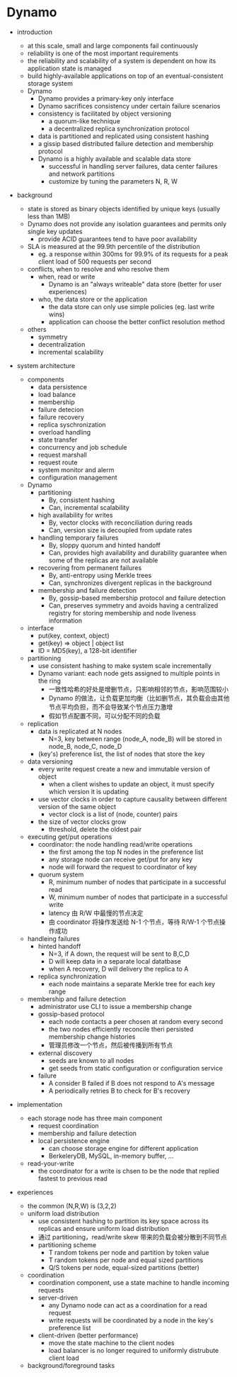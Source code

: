 # Dynamo

- introduction
    - at this scale, small and large components fail continuously
    - reliability is one of the most important requirements
    - the reliability and scalability of a system is dependent on how its application state is managed
    - build highly-available applications on top of an eventual-consistent storage system
    - Dynamo
        - Dynamo provides a primary-key only interface
        - Dynamo sacrifices consistency under certain failure scenarios
        - consistency is facilitated by object versioning
            - a quorum-like technique
            - a decentralized replica synchronization protocol
        - data is partitioned and replicated using consistent hashing
        - a gissip based distributed failure detection and membership protocol
        - Dynamo is a highly available and scalable data store
            - successful in handling server failures, data center failures and network partitions
            - customize by tuning the parameters N, R, W

- background
    - state is stored as binary objects identified by unique keys (usually less than 1MB)
    - Dynamo does not provide any isolation guarantees and permits only single key updates
        - provide ACID guarantees tend to have poor availability
    - SLA is measured at the 99.9th percentile of the distribution
        - eg. a response within 300ms for 99.9% of its requests for a peak client load of 500 requests per second
    - conflicts, when to resolve and who resolve them
        - when, read or write
            - Dynamo is an "always writeable" data store (better for user experiences)
        - who, the data store or the application
            - the data store can only use simple policies (eg. last write wins)
            - application can choose the better conflict resolution method
    - others
        - symmetry
        - decentralization
        - incremental scalability

- system architecture
    - components
        - data persistence
        - load balance
        - membership
        - failure detecion
        - failure recovery
        - replica syschronization
        - overload handling
        - state transfer
        - concurrency and job schedule
        - request marshall
        - request route
        - system monitor and alerm
        - configuration management
    - Dynamo
        - partitioning
            - By, consistent hashing
            - Can, incremental scalability
        - high availability for writes
            - By, vector clocks with reconciliation during reads
            - Can, version size is decoupled from update rates
        - handling temporary failures
            - By, sloppy quorum and hinted handoff
            - Can, provides high availability and durability guarantee when some of the replicas are not available
        - recovering from permanent failures
            - By, anti-entropy using Merkle trees
            - Can, synchronizes divergent replicas in the background
        - membership and failure detection
            - By, gossip-based membership protocol and failure detection
            - Can, preserves symmetry and avoids having a centralized registry for storing membership and node liveness information
    - interface
        - put(key, context, object)
        - get(key) => object | object list
        - ID = MD5(key), a 128-bit identifier
    - partitioning
        - use consistent hashing to make system scale incrementally
        - Dynamo variant: each node gets assigned to multiple points in the ring
            - 一致性哈希的好处是增删节点，只影响相邻的节点，影响范围较小
            - Dynamo 的做法，让负载更加均衡（比如删节点，其负载会由其他节点平均负担，而不会导致某个节点压力激增
            - 假如节点配置不同，可以分配不同的负载
    - replication
        - data is replicated at N nodes
            - N=3, key between range (node_A, node_B) will be stored in node_B, node_C, node_D
        - (key's) preference list, the list of nodes that store the key
    - data versioning
        - every write request create a new and immutable version of object
            - when a client wishes to update an object, it must specify which version it is updating
        - use vector clocks in order to capture causality between different version of the same object
            - vector clock is a list of (node, counter) pairs
        - the size of vector clocks grow
            - threshold, delete the oldest pair
    - executing get/put operations
        - coordinator: the node handling read/write operations
            - the first among the top N nodes in the preference list
            - any storage node can receive get/put for any key
            - node will forward the request to coordinator of key
        - quorum system
            - R, minimum number of nodes that participate in a successful read
            - W, minimum number of nodes that participate in a successful write
            - latency 由 R/W 中最慢的节点决定
            - 由 coordinator 将操作发送给 N-1 个节点，等待 R/W-1 个节点操作成功
    - handleing failures
        - hinted handoff
            - N=3, if A down, the request will be sent to B,C,D
            - D will keep data in a separate local datatbase
            - when A recovery, D will delivery the replica to A
        - replica synchronization
            - each node maintains a separate Merkle tree for each key range
    - membership and failure detection
        - administrator use CLI to issue a membership change
        - gossip-based protocol
            - each node contacts a peer chosen at random every second
            - the two nodes efficiently reconcile theri persisted membership change histories
            - 管理员修改一个节点，然后被传播到所有节点
        - external discovery
            - seeds are known to all nodes
            - get seeds from static configuration or configuration service
        - failure
            - A consider B failed if B does not respond to A's message
            - A periodically retries B to check for B's recovery

- implementation
    - each storage node has three main component
        - request coordination
        - membership and failure detection
        - local persistence engine
            - can choose storage engine for different application
            - BerkeleryDB, MySQL, in-memory buffer, ...
    - read-your-write
        - the coordinator for a write is chsen to be the node that replied fastest to previous read

- experiences
    - the common (N,R,W) is (3,2,2)
    - uniform load distribution
        - use consistent hashing to partition its key space across its replicas and ensure uniform load distribution
        - 通过 partitioning，read/write skew 带来的负载会被分散到不同节点
        - partitioning scheme
            - T random tokens per node and partition by token value
            - T random tokens per node and equal sized partitions
            - Q/S tokens per node, equal-sized partitions (better)
    - coordination
        - coordination component, use a state machine to handle incoming requests
        - server-driven
            - any Dynamo node can act as a coordination for a read request
            - write requests will be coordinated by a node in the key's preference list
        - client-driven (better performance)
            - move the state machine to the client nodes
            - load balancer is no longer required to uniformly distrubute client load
    - background/foreground tasks
